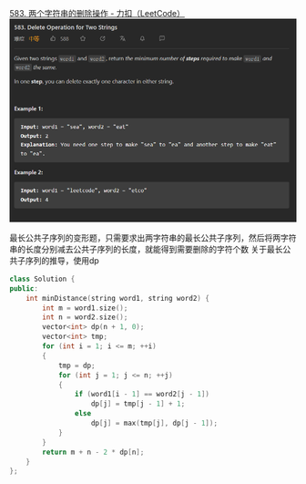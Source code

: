[583. 两个字符串的删除操作 - 力扣（LeetCode）](https://leetcode.cn/problems/delete-operation-for-two-strings/)
![image.png](https://raw.githubusercontent.com/ren77281/pigco-image/main/img/20230615062901.png)

最长公共子序列的变形题，只需要求出两字符串的最长公共子序列，然后将两字符串的长度分别减去公共子序列的长度，就能得到需要删除的字符个数
关于最长公共子序列的推导，使用dp
```cpp
class Solution {
public:
    int minDistance(string word1, string word2) {
        int m = word1.size();
        int n = word2.size();
        vector<int> dp(n + 1, 0);
        vector<int> tmp;
        for (int i = 1; i <= m; ++i)
        {
            tmp = dp;
            for (int j = 1; j <= n; ++j)
            {
                if (word1[i - 1] == word2[j - 1])
                    dp[j] = tmp[j - 1] + 1;
                else
                    dp[j] = max(tmp[j], dp[j - 1]);
            }
        }
        return m + n - 2 * dp[n];
    }
};
```